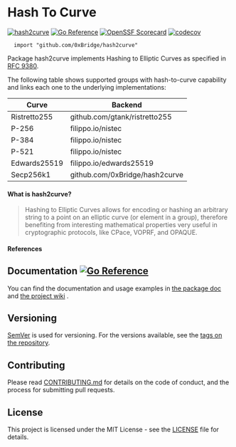 # Hash To Curve
[![hash2curve](https://github.com/0xBridge/hash2curve/actions/workflows/code-scan.yml/badge.svg)](https://github.com/0xBridge/hash2curve/actions/workflows/code-scan.yml)
[![Go Reference](https://pkg.go.dev/badge/github.com/0xBridge/hash2curve.svg)](https://pkg.go.dev/github.com/0xBridge/hash2curve)
[![OpenSSF Scorecard](https://api.securityscorecards.dev/projects/github.com/0xBridge/hash2curve/badge)](https://securityscorecards.dev/viewer/?uri=github.com/0xBridge/hash2curve)
[![codecov](https://codecov.io/gh/bytemare/hash2curve/branch/main/graph/badge.svg?token=5bQfB0OctA)](https://codecov.io/gh/bytemare/hash2curve)

```
  import "github.com/0xBridge/hash2curve"
```

Package hash2curve implements Hashing to Elliptic Curves as specified in [RFC 9380](https://datatracker.ietf.org/doc/rfc9380).

The following table shows supported groups with hash-to-curve capability and links each one to the underlying
implementations:

| Curve        | Backend                        |
|--------------|--------------------------------|
| Ristretto255 | github.com/gtank/ristretto255  |
| P-256        | filippo.io/nistec              |
| P-384        | filippo.io/nistec              |
| P-521        | filippo.io/nistec              |
| Edwards25519 | filippo.io/edwards25519        |
| Secp256k1    | github.com/0xBridge/hash2curve |

#### What is hash2curve?

> Hashing to Elliptic Curves allows for encoding or hashing an arbitrary string to a point on an elliptic curve
> (or element in a group), therefore benefiting from interesting mathematical properties very useful in cryptographic
> protocols, like CPace, VOPRF, and OPAQUE.

#### References

## Documentation [![Go Reference](https://pkg.go.dev/badge/github.com/0xBridge/hash2curve.svg)](https://pkg.go.dev/github.com/0xBridge/hash2curve)

You can find the documentation and usage examples in [the package doc](https://pkg.go.dev/github.com/0xBridge/hash2curve) and [the project wiki](https://github.com/0xBridge/hash2curve/wiki) .

## Versioning

[SemVer](http://semver.org) is used for versioning. For the versions available, see the [tags on the repository](https://github.com/0xBridge/hash2curve/tags).


## Contributing

Please read [CONTRIBUTING.md](.github/CONTRIBUTING.md) for details on the code of conduct, and the process for submitting pull requests.

## License

This project is licensed under the MIT License - see the [LICENSE](LICENSE) file for details.
